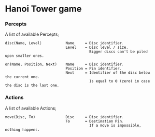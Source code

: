 Hanoi Tower game
====

### Percepts ###
A list of available Percepts;

    disc(Name, Level)           Name     = Disc identifier.
                                Level    = Disc level / size. 
                                           Bigger discs can't be piled upon smaller ones.
    
    on(Name, Position, Next)    Name     = Disc identifier.
                                Position = Pin identifier.
                                Next     = Identifier of the disc below the current one.
                                           Is equal to 0 (zero) in case the disc is the last one.
                                           
### Actions ###
A list of available Actions;

    move(Disc, To)              Disc     = Disc identifier.
                                To       = Destination Pin.
                                           If a move is impossible, nothing happens.
